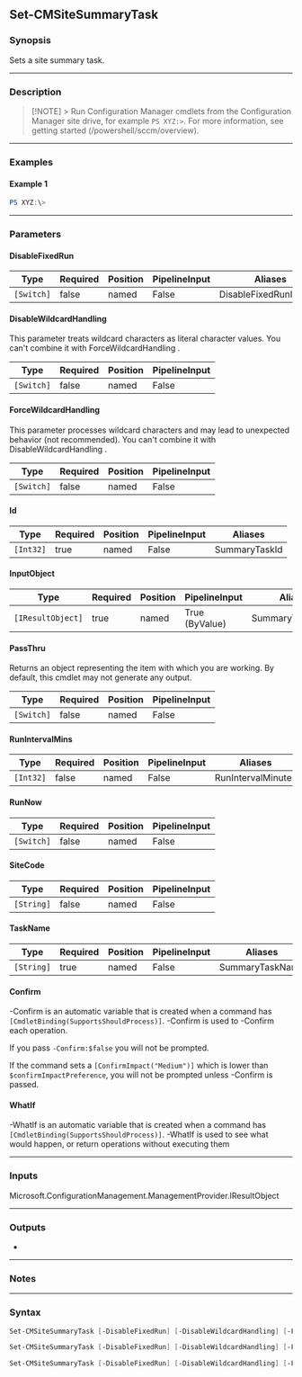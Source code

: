 Set-CMSiteSummaryTask
---------------------




### Synopsis
Sets a site summary task.



---


### Description

> [!NOTE] > Run Configuration Manager cmdlets from the Configuration Manager site drive, for example `PS XYZ:>`. For more information, see getting started (/powershell/sccm/overview).



---


### Examples
#### Example 1
```PowerShell
PS XYZ:\>
```



---


### Parameters
#### **DisableFixedRun**








|Type      |Required|Position|PipelineInput|Aliases                |
|----------|--------|--------|-------------|-----------------------|
|`[Switch]`|false   |named   |False        |DisableFixedRunInterval|



#### **DisableWildcardHandling**

This parameter treats wildcard characters as literal character values. You can't combine it with ForceWildcardHandling .






|Type      |Required|Position|PipelineInput|
|----------|--------|--------|-------------|
|`[Switch]`|false   |named   |False        |



#### **ForceWildcardHandling**

This parameter processes wildcard characters and may lead to unexpected behavior (not recommended). You can't combine it with DisableWildcardHandling .






|Type      |Required|Position|PipelineInput|
|----------|--------|--------|-------------|
|`[Switch]`|false   |named   |False        |



#### **Id**








|Type     |Required|Position|PipelineInput|Aliases      |
|---------|--------|--------|-------------|-------------|
|`[Int32]`|true    |named   |False        |SummaryTaskId|



#### **InputObject**








|Type             |Required|Position|PipelineInput |Aliases          |
|-----------------|--------|--------|--------------|-----------------|
|`[IResultObject]`|true    |named   |True (ByValue)|SummaryTaskObject|



#### **PassThru**

Returns an object representing the item with which you are working. By default, this cmdlet may not generate any output.






|Type      |Required|Position|PipelineInput|
|----------|--------|--------|-------------|
|`[Switch]`|false   |named   |False        |



#### **RunIntervalMins**








|Type     |Required|Position|PipelineInput|Aliases           |
|---------|--------|--------|-------------|------------------|
|`[Int32]`|false   |named   |False        |RunIntervalMinutes|



#### **RunNow**








|Type      |Required|Position|PipelineInput|
|----------|--------|--------|-------------|
|`[Switch]`|false   |named   |False        |



#### **SiteCode**








|Type      |Required|Position|PipelineInput|
|----------|--------|--------|-------------|
|`[String]`|false   |named   |False        |



#### **TaskName**








|Type      |Required|Position|PipelineInput|Aliases        |
|----------|--------|--------|-------------|---------------|
|`[String]`|true    |named   |False        |SummaryTaskName|



#### **Confirm**
-Confirm is an automatic variable that is created when a command has ```[CmdletBinding(SupportsShouldProcess)]```.
-Confirm is used to -Confirm each operation.

If you pass ```-Confirm:$false``` you will not be prompted.


If the command sets a ```[ConfirmImpact("Medium")]``` which is lower than ```$confirmImpactPreference```, you will not be prompted unless -Confirm is passed.

#### **WhatIf**
-WhatIf is an automatic variable that is created when a command has ```[CmdletBinding(SupportsShouldProcess)]```.
-WhatIf is used to see what would happen, or return operations without executing them


---


### Inputs
Microsoft.ConfigurationManagement.ManagementProvider.IResultObject





---


### Outputs
* 






---


### Notes




---


### Syntax
```PowerShell
Set-CMSiteSummaryTask [-DisableFixedRun] [-DisableWildcardHandling] [-ForceWildcardHandling] -Id <Int32> [-PassThru] [-RunIntervalMins <Int32>] [-RunNow] [-SiteCode <String>] [-Confirm] [-WhatIf] [<CommonParameters>]
```
```PowerShell
Set-CMSiteSummaryTask [-DisableFixedRun] [-DisableWildcardHandling] [-ForceWildcardHandling] -InputObject <IResultObject> [-PassThru] [-RunIntervalMins <Int32>] [-RunNow] [-SiteCode <String>] [-Confirm] [-WhatIf] [<CommonParameters>]
```
```PowerShell
Set-CMSiteSummaryTask [-DisableFixedRun] [-DisableWildcardHandling] [-ForceWildcardHandling] [-PassThru] [-RunIntervalMins <Int32>] [-RunNow] [-SiteCode <String>] -TaskName <String> [-Confirm] [-WhatIf] [<CommonParameters>]
```
